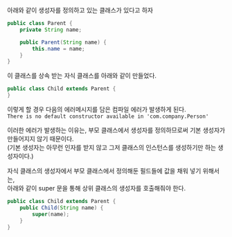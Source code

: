 아래와 같이 생성자를 정의하고 있는 클래스가 있다고 하자

```java
public class Parent {
    private String name;

    public Parent(String name) {
        this.name = name;
    }
}
```

이 클래스를 상속 받는 자식 클래스를 아래와 같이 만들었다.

```java
public class Child extends Parent {
}
```

이렇게 할 경우 다음의 에러메시지를 담은 컴파일 에러가 발생하게 된다.  
`There is no default constructor available in 'com.company.Person'`

이러한 에러가 발생하는 이유는, 부모 클래스에서 생성자를 정의하므로써 기본 생성자가 만들어지지 않기 때문이다.  
(기본 생성자는 아무런 인자를 받지 않고 그저 클래스의 인스턴스를 생성하기만 하는 생성자이다.)

자식 클래스의 생성자에서 부모 클래스에서 정의해둔 필드들에 값을 채워 넣기 위해서는,  
아래와 같이 super 문을 통해 상위 클래스의 생성자를 호출해줘야 한다.

```java
public class Child extends Parent {
    public Child(String name) {
        super(name);
    }
}
```
